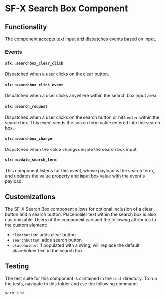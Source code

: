 # SF-X Search Box Component

## Functionality

The component accepts text input and dispatches events based on input.

### Events

#### `sfx::searchbox_clear_click`

Dispatched when a user clicks on the clear button.

#### `sfx::searchbox_click_event`

Dispatched when a user clicks anywhere within the search box input area.

#### `sfx::search_request`

Dispatched when a user clicks on the search button or hits `enter` within the search box. This event sends the search term value entered into the search box.

#### `sfx::searchbox_change`

Dispatched when the value changes inside the search box input.

#### `sfx::update_search_term`

This component listens for this event, whose payload is the search term, and updates the value property and input box value with the event's payload.

## Customizations

The SF-X Search Box component allows for optional inclusion of a clear button and a search button. Placeholder text within the search box is also customizable.
Users of the component can add the following attributes to the custom element:
- `clearbutton`: adds clear button
- `searchbutton`: adds search button
- `placeholder`: if populated with a string, will replace the default placeholder text in the search box.

## Testing

The test suite for this component is contained in the `test` directory. To run the tests, navigate to this folder and use the following command:

```sh
yarn test
```
